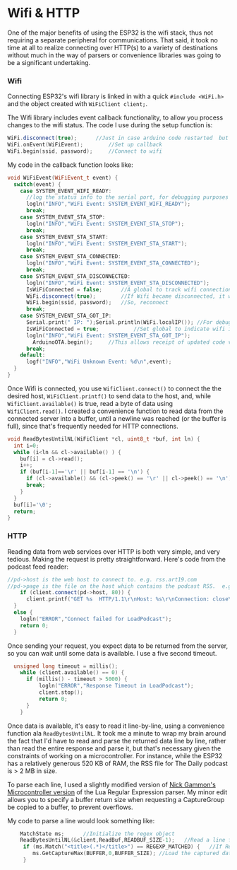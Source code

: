 # Wifi & HTTP
One of the major benefits of using the ESP32 is the wifi stack, thus not requiring a separate peripheral for communications.  That said, it took no time at all to realize connecting over HTTP(s) to a variety of destinations without much in the way of parsers or convenience libraries was going to be a significant undertaking.

### Wifi

Connecting ESP32's wifi library is linked in with a quick `#include <WiFi.h>` and the object created with `WiFiClient client;`.

The Wifi library includes event callback functionality, to allow you process changes to the wifi status.
The code I use during the setup function is:

```c++
WiFi.disconnect(true);		//Just in case arduino code restarted  but still connected to wifi?
WiFi.onEvent(WiFiEvent);		//Set up callback
WiFi.begin(ssid, password);		//Connect to wifi
```
My code in the callback function looks like:
```c++
void WiFiEvent(WiFiEvent_t event) {
  switch(event) {
    case SYSTEM_EVENT_WIFI_READY:
      //log the status info to the serial port, for debugging purposes
      logln("INFO","WiFi Event: SYSTEM_EVENT_WIFI_READY"); 
      break;
    case SYSTEM_EVENT_STA_STOP:
      logln("INFO","WiFi Event: SYSTEM_EVENT_STA_STOP");
      break;
    case SYSTEM_EVENT_STA_START:
      logln("INFO","WiFi Event: SYSTEM_EVENT_STA_START");
      break;
    case SYSTEM_EVENT_STA_CONNECTED:
      logln("INFO","WiFi Event: SYSTEM_EVENT_STA_CONNECTED");
      break;
    case SYSTEM_EVENT_STA_DISCONNECTED:
      logln("INFO","WiFi Event: SYSTEM_EVENT_STA_DISCONNECTED");
      IsWiFiConnected = false;		//A global to track wifi connection status
      WiFi.disconnect(true);		//If Wifi became disconnected, it was accidental
      WiFi.begin(ssid, password);	//So, reconnect
      break;
    case SYSTEM_EVENT_STA_GOT_IP:
      Serial.print(" IP: ");Serial.println(WiFi.localIP());	//For debugging purposes
      IsWiFiConnected = true;			//Set global to indicate wifi is connected
      logln("INFO","WiFi Event: SYSTEM_EVENT_STA_GOT_IP");
        ArduinoOTA.begin();  	//This allows receipt of updated code via wifi, rather than serial
      break;
    default:
      logf("INFO","WiFi Unknown Event: %d\n",event);
  }
}
```

Once Wifi is connected, you use `WifiClient.connect()` to connect the the desired host, `WiFiClient.printf()` to send data to the host, and, while `WifiClient.available()` is true, read a byte of data using `WifiClient.read()`.  I created a convenience function to read data from the connected server into a buffer, until a newline was reached (or the buffer is full), since that's frequently needed for HTTP connections.
```c++
void ReadBytesUntilNL(WiFiClient *cl, uint8_t *buf, int ln) {
  int i=0;
  while (i<ln && cl->available() ) {
    buf[i] = cl->read();
    i++;
    if (buf[i-1]=='\r' || buf[i-1] == '\n') {
      if (cl->available() && (cl->peek() == '\r' || cl->peek() == '\n')) cl->read();
      break;
    }
  }
  buf[i]='\0';
  return;
}
```

### HTTP

Reading data from web services over HTTP is both very simple, and very tedious.  Making the request is pretty straightforward.  Here's code from the podcast feed reader:
```c++
//pd->host is the web host to connect to. e.g. rss.art19.com
//pd->page is the file on the host which contains the podcast RSS.  e.g. /the-daily
    if (client.connect(pd->host, 80)) {
      client.printf("GET %s  HTTP/1.1\r\nHost: %s\r\nConnection: close\r\n\r\n",pd->page,pd->host);
  }
  else {
    logln("ERROR","Connect failed for LoadPodcast");
    return 0;
  }
```

Once sending your request, you expect data to be returned from the server, so you can wait until some data is available.  I use a five second timeout.
```c++
  unsigned long timeout = millis();
    while (client.available() == 0) {
      if (millis() - timeout > 5000) {
          logln("ERROR","Response Timeout in LoadPodcast");
          client.stop();
          return 0;
      }
    }
```

Once data is available, it's easy to read it line-by-line, using a  convenience function ala `ReadBytesUntilNL`.  It took me a minute to wrap my brain around the fact that I'd have to read and parse the returned data line by line, rather than read the entire response and parse it, but that's necessary given the constraints of working on a microcontroller.  For instance, while the ESP32 has a relatively generous 520 KB of RAM, the RSS file for The Daily podcast is > 2 MB in size.

To parse each line, I used a slightly modified version of [Nick Gammon's Microcontroller version](https://github.com/nickgammon/Regexp) of the Lua Regular Expression parser.  My minor edit allows you to specify a buffer return size when requesting a CaptureGroup be copied to a buffer, to prevent overflows.

My code to parse a line would look something like:
```c++
	MatchState ms;		//Initialize the regex object
	ReadBytesUntilNL(&client,ReadBuf,READBUF_SIZE-1);	//Read a line from wifi
	 if (ms.Match("<title>(.*)</title>") == REGEXP_MATCHED) {	//If RegEx matches
	 	ms.GetCaptureMax(BUFFER,0,BUFFER_SIZE);	//Load the captured data (i.e. whatever is between the title tags) into the buffer
	 }
```